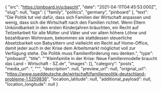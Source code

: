 {
  "src": "https://pinboard.in/u:bascht",
  "date": "2021-04-11T04:45:53.000Z",
  "slug": null,
  "tags": [
    "family",
    "politics",
    "germany",
    "pinboard"
  ],
  "text": "Die Politik tut viel dafür, dass sich Familien der Wirtschaft anpassen und wenig, dass sich die Wirtschaft nach den Familien richtet. Wenn Eltern Unkündbarkeit in den ersten Kinderjahren bräuchten, ein Recht auf Teilzeitarbeit für alle Mütter und Väter und vor allem höhere Löhne und bezahlbaren Wohnraum, bekommen sie stattdessen steuerliche Absetzbarkeit von Babysittern und vielleicht ein Recht auf Home-Office, damit jeder auch in der Krise dem Arbeitsmarkt möglichst voll zur Verfügung stehe. Die Politik muss Familienförderung neu denken.",
  "type": "pinboard",
  "title": "''Kleinfamilie in der Krise: Neue Familienmodelle braucht das Land - Wirtschaft - SZ.de",
  "images": [],
  "category": "posts",
  "media_url": ", \"\"",
  "description": null,
  "preview_url": null,
  "original_url": "https://www.sueddeutsche.de/wirtschaft/familienpolitik-deutschland-probleme-1.5259836",
  "location_latitude": null,
  "additional_payload": null,
  "location_longitude": null
}